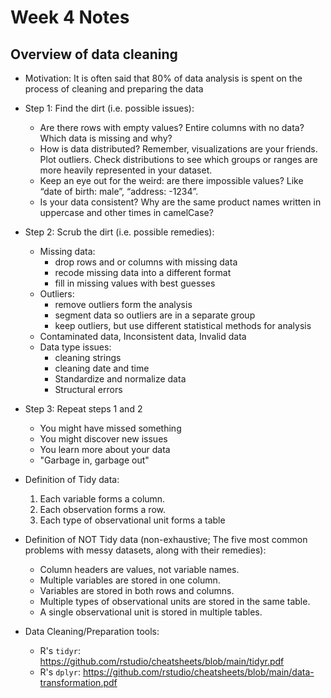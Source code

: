# Week 4 Notes
## Overview of data cleaning
- Motivation: It is often said that 80% of data analysis is spent on the process of cleaning and preparing the data
- Step 1: Find the dirt (i.e. possible issues):
  - Are there rows with empty values? Entire columns with no data? Which data is missing and why?
  - How is data distributed? Remember, visualizations are your friends. Plot outliers. Check distributions to see which groups or ranges are more heavily represented in your dataset.
  - Keep an eye out for the weird: are there impossible values? Like “date of birth: male”, “address: -1234”.
  - Is your data consistent? Why are the same product names written in uppercase and other times in camelCase?
  
- Step 2: Scrub the dirt (i.e. possible remedies):
  - Missing data:
    - drop rows and or columns with missing data
    - recode missing data into a different format
    - fill in missing values with best guesses
  - Outliers:
    - remove outliers form the analysis
    - segment data so outliers are in a separate group
    - keep outliers, but use different statistical methods for analysis
  - Contaminated data, Inconsistent data, Invalid data
  - Data type issues:
    - cleaning strings
    - cleaning date and time
    - Standardize and normalize data
    - Structural errors
- Step 3: Repeat steps 1 and 2
  - You might have missed something
  - You might discover new issues
  - You learn more about your data
  - "Garbage in, garbage out"
- Definition of Tidy data:
  1. Each variable forms a column.
  2. Each observation forms a row.
  3. Each type of observational unit forms a table
- Definition of NOT Tidy data (non-exhaustive; The five most common problems with messy datasets, along with their remedies):
  - Column headers are values, not variable names.
  - Multiple variables are stored in one column.
  - Variables are stored in both rows and columns.
  - Multiple types of observational units are stored in the same
table.
  - A single observational unit is stored in multiple tables.
- Data Cleaning/Preparation tools:
  - R's `tidyr`: https://github.com/rstudio/cheatsheets/blob/main/tidyr.pdf
  - R's `dplyr`: https://github.com/rstudio/cheatsheets/blob/main/data-transformation.pdf
